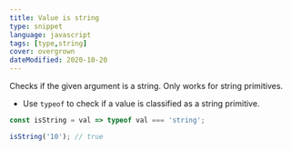 ```yaml
---
title: Value is string
type: snippet
language: javascript
tags: [type,string]
cover: overgrown
dateModified: 2020-10-20
---
```


Checks if the given argument is a string.
Only works for string primitives.

- Use `typeof` to check if a value is classified as a string primitive.

```js
const isString = val => typeof val === 'string';
```

```js
isString('10'); // true
```
